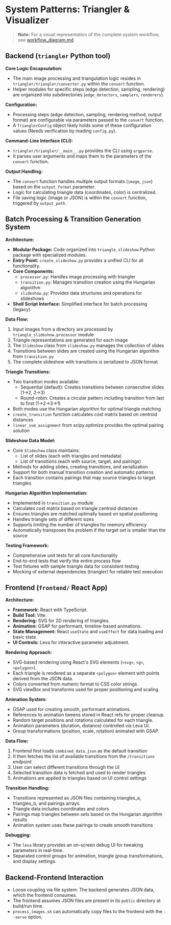 # System Patterns: Triangler & Visualizer

> **Note:** For a visual representation of the complete system workflow, see [workflow_diagram.md](workflow_diagram.md)

## Backend (`triangler` Python tool)

**Core Logic Encapsulation:**

*   The main image processing and triangulation logic resides in `triangler/triangler/converter.py` within the `convert` function.
*   Helper modules for specific steps (edge detection, sampling, rendering) are organized into subdirectories (`edge_detectors`, `samplers`, `renderers`).

**Configuration:**

*   Processing steps (edge detection, sampling, rendering method, output format) are configurable via parameters passed to the `convert` function.
*   A `TrianglerConfig` object likely holds some of these configuration values (Needs verification by reading `config.py`).

**Command-Line Interface (CLI):**

*   `triangler/triangler/__main__.py` provides the CLI using `argparse`.
*   It parses user arguments and maps them to the parameters of the `convert` function.

**Output Handling:**

*   The `convert` function handles multiple output formats (`image`, `json`) based on the `output_format` parameter.
*   Logic for calculating triangle data (coordinates, color) is centralized.
*   File saving logic (image or JSON) is within the `convert` function, triggered by `output_path`.

## Batch Processing & Transition Generation System

**Architecture:**

*   **Modular Package:** Code organized into `triangle_slideshow` Python package with specialized modules.
*   **Entry Point:** `create_slideshow.py` provides a unified CLI for all functionality.
*   **Core Components:**
    * `processor.py`: Handles image processing with triangler
    * `transition.py`: Manages transition creation using the Hungarian algorithm
    * `slideshow.py`: Provides data structures and operations for slideshows
*   **Shell Script Interface:** Simplified interface for batch processing (legacy).

**Data Flow:**

1. Input images from a directory are processed by `triangle_slideshow.processor` module
2. Triangle representations are generated for each image
3. The `Slideshow` class from `slideshow.py` manages the collection of slides
4. Transitions between slides are created using the Hungarian algorithm from `transition.py`
5. The complete slideshow with transitions is serialized to JSON format

**Triangle Transitions:**

*   Two transition modes available:
    * Sequential (default): Creates transitions between consecutive slides (1→2, 2→3)
    * Round-robin: Creates a circular pattern including transition from last to first (1→2→3→1)
*   Both modes use the Hungarian algorithm for optimal triangle matching
*   `create_transition` function calculates cost matrix based on centroid distances
*   `linear_sum_assignment` from scipy.optimize provides the optimal pairing solution

**Slideshow Data Model:**

*   Core `Slideshow` class maintains:
    * List of slides (each with triangles and metadata)
    * List of transitions (each with source, target, and pairings)
*   Methods for adding slides, creating transitions, and serialization
*   Support for both manual transition creation and automatic patterns
*   Each transition contains pairings that map source triangles to target triangles

**Hungarian Algorithm Implementation:**

*   Implemented in `transition.py` module
*   Calculates cost matrix based on triangle centroid distances
*   Ensures triangles are matched optimally based on spatial positioning
*   Handles triangle sets of different sizes
*   Supports limiting the number of triangles for memory efficiency
*   Automatically transposes the problem if the target set is smaller than the source

**Testing Framework:**

*   Comprehensive unit tests for all core functionality
*   End-to-end tests that verify the entire process flow
*   Test fixtures with sample triangle data for consistent testing
*   Mocking of external dependencies (triangler) for reliable test execution

## Frontend (`frontend/` React App)

**Architecture:**

*   **Framework:** React with TypeScript.
*   **Build Tool:** Vite.
*   **Rendering:** SVG for 2D rendering of triangles.
*   **Animation:** GSAP for performant, timeline-based animations.
*   **State Management:** React `useState` and `useEffect` for data loading and basic state.
*   **UI Controls:** Leva for interactive parameter adjustment.

**Rendering Approach:**

*   SVG-based rendering using React's SVG elements (`<svg>`, `<g>`, `<polygon>`).
*   Each triangle is rendered as a separate `<polygon>` element with points derived from the JSON data.
*   Colors converted from numeric format to CSS color strings.
*   SVG viewBox and transforms used for proper positioning and scaling.

**Animation System:**

*   GSAP used for creating smooth, performant animations.
*   References to animation tweens stored in React refs for proper cleanup.
*   Random target positions and rotations calculated for each triangle.
*   Animation parameters (duration, distance) controlled via Leva UI.
*   Group transformations (position, scale, rotation) animated with GSAP.

**Data Flow:**

1.  Frontend first loads `combined_data.json` as the default transition
2.  It then fetches the list of available transitions from the `/transitions` endpoint
3.  User can select different transitions through the UI
4.  Selected transition data is fetched and used to render triangles
5.  Animations are applied to triangles based on UI control settings

**Transition Handling:**

*   Transitions represented as JSON files containing triangles_a, triangles_b, and pairings arrays
*   Triangle data includes coordinates and colors 
*   Pairings map triangles between sets based on the Hungarian algorithm results
*   Animation system uses these pairings to create smooth transitions

**Debugging:**

*   The `leva` library provides an on-screen debug UI for tweaking parameters in real-time.
*   Separated control groups for animation, triangle group transformations, and display settings.

## Backend-Frontend Interaction

*   Loose coupling via file system: The backend generates JSON data, which the frontend consumes.
*   The frontend assumes JSON files are present in its `public` directory at build/run time.
*   `process_images.sh` can automatically copy files to the frontend with the `--serve` option. 